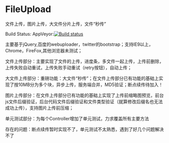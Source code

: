 # FileUpload
文件上传，图片上传，大文件分片上传，文件“秒传”

Build Status: AppVeyor:[![Build status](https://ci.appveyor.com/api/projects/status/2t60n9j7p3i8gbd5/branch/master?svg=true)](https://ci.appveyor.com/project/izhangzhihao/fileupload/branch/master)

主要基于jQuery,百度的webuploader，twitter的bootstrap；支持IE9以上，Chrome，FireFox,其他浏览器未测试；

文件上传部分：主要实现了文件的上传，进度条，多文件一起上传，上传前删除，上传失败自动重试，上传失败手动重试（retry按钮），自动上传；

大文件上传部分：重磅功能：大文件“秒传”；在文件上传部分已有功能的基础上实现了按10MB分为多个块，异步上传，服务端合并，MD5验证；断点续传待加入！

图片上传部分：在文件上传部分已有功能的基础上实现了上传前缩略图预览，前台js文件后缀验证，后台代码文件后缀验证和文件类型验证（就算修改后缀名也无法成功上传），支持图片上传前压缩；

单元测试部分：为每个Controller增加了单元测试，力求覆盖所有主要方法


存在的问题：断点续传暂时实现不了，单元测试不太熟悉，遇到了好几个问题解决不了
